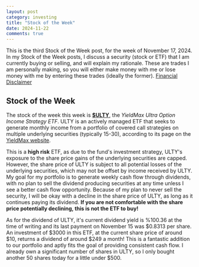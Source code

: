 ```yaml
---
layout: post
category: investing
title: "Stock of the Week"
date: 2024-11-22
comments: true
---
```


This is the third Stock of the Week post, for the week of November 17, 2024. In my Stock of the Week posts, I discuss a security (stock or ETF) that I am currently buying or selling, and will explain my rationale. These are trades I am personally making, so you will either make money with me or lose money with me by entering these trades (ideally the former). [Financial Disclaimer](https://fnmckee.com/categories/investing.html)

## Stock of the Week
The stock of the week this week is [**$ULTY**](https://www.nasdaq.com/market-activity/etf/ulty), the *YieldMax Ultra Option Income Strategy ETF*. ULTY is an actively managed ETF that seeks to generate monthly income from a portfolio of covered call strategies on multiple underlying securities (typically 15-30), according to its page on the [YieldMax website](https://www.yieldmaxetfs.com/ulty/). 

This is a **high risk** ETF, as due to the fund's investment strategy, ULTY's exposure to the share price gains of the underlying securities are capped. However, the share price of ULTY is subject to all potential losses of the underlying securities, which may not be offset by income received by ULTY. My goal for my portfolio is to generate weekly cash flow through dividends, with no plan to sell the dividend producing securities at any time unless I see a better cash flow opportunity. Because of my plan to never sell the security, I will be okay with a decline in the share price of ULTY, as long as it continues paying its dividend. **If you are not comfortable with the share price potentially declining, this is not the ETF to buy!**

As for the dividend of ULTY, it's current dividend yield is %100.36 at the time of writing and its last payment on November 15 was $0.8313 per share. An investment of $3000 in this ETF, at the current share price of around $10, returns a dividend of around $249 a month! This is a fantastic addition to our portfolio and aptly fits the goal of providing consistent cash flow. I already own a significant number of shares in ULTY, so I only bought another 50 shares today for a little under $500. 